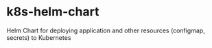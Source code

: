 # k8s-helm-chart
Helm Chart for deploying application and other resources (configmap, secrets) to Kubernetes 
